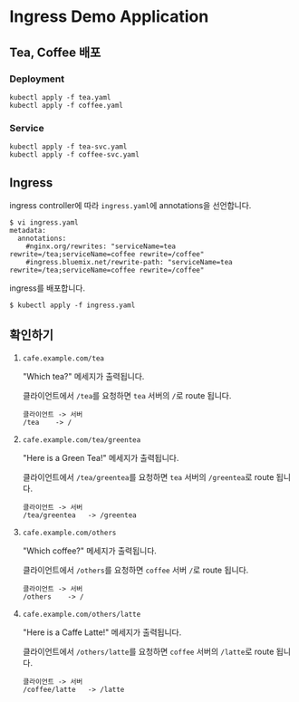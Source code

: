 # Ingress Demo Application

## Tea, Coffee 배포

### Deployment

```
kubectl apply -f tea.yaml
kubectl apply -f coffee.yaml
```

### Service

```
kubectl apply -f tea-svc.yaml
kubectl apply -f coffee-svc.yaml
```

## Ingress

ingress controller에 따라 `ingress.yaml`에 annotations을 선언합니다.

```
$ vi ingress.yaml
metadata:
  annotations:
    #nginx.org/rewrites: "serviceName=tea rewrite=/tea;serviceName=coffee rewrite=/coffee"
    #ingress.bluemix.net/rewrite-path: "serviceName=tea rewrite=/tea;serviceName=coffee rewrite=/coffee"
```

ingress를 배포합니다.
```
$ kubectl apply -f ingress.yaml
```

## 확인하기

1. `cafe.example.com/tea`

    "Which tea?" 메세지가 출력됩니다.

    클라이언트에서 `/tea`를 요청하면 `tea` 서버의 `/`로 route 됩니다.

    ```
    클라이언트 -> 서버
    /tea    -> /
    ```

2. `cafe.example.com/tea/greentea`

    "Here is a Green Tea!" 메세지가 출력됩니다.

    클라이언트에서 `/tea/greentea`를 요청하면 `tea` 서버의 `/greentea`로 route 됩니다.

    ```
    클라이언트 -> 서버
    /tea/greentea   -> /greentea
    ```

3. `cafe.example.com/others`

    "Which coffee?" 메세지가 출력됩니다.

    클라이언트에서 `/others`를 요청하면 `coffee` 서버 `/`로 route 됩니다.

    ```
    클라이언트 -> 서버
    /others    -> /
    ```

4. `cafe.example.com/others/latte`

    "Here is a Caffe Latte!" 메세지가 출력됩니다.

    클라이언트에서 `/others/latte`를 요청하면 `coffee` 서버의 `/latte`로 route 됩니다.

    ```
    클라이언트 -> 서버
    /coffee/latte   -> /latte
    ```
